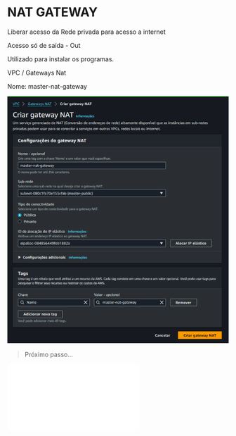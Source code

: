 # NAT GATEWAY

Liberar acesso da Rede privada para acesso a internet

Acesso só de saída - Out

Utilizado para instalar os programas.

VPC / Gateways Nat

Nome: master-nat-gateway

<div align="center">

![Criando Nat Gateway](./images/nat-gateway.png)

</div>



> Próximo passo...

![Tabela de Rotas](./tabela-rotas.md)

